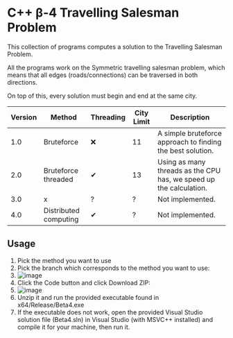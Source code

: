 # C++ β-4 Travelling Salesman Problem

This collection of programs computes a solution to the Travelling Salesman Problem.

All the programs work on the Symmetric travelling salesman problem, which means that
all edges (roads/connections) can be traversed in both directions.

On top of this, every solution must begin and end at the same city.


| Version | Method                | Threading | City Limit | Description                                                        |
| ------- | --------------------- | --------- | ---------- | ------------------------------------------------------------------ |
| 1.0     | Bruteforce            | ❌        | 11         | A simple bruteforce approach to finding the best solution.         |
| 2.0     | Bruteforce threaded   | ✔         | 13         | Using as many threads as the CPU has, we speed up the calculation. |
| 3.0     | x                     | ?         | ?          | Not implemented.                                                   |
| 4.0     | Distributed computing | ✔         | ?          | Not implemented.                                                   |

## Usage

1. Pick the method you want to use
2. Pick the branch which corresponds to the method you want to use:
3. ![image](https://user-images.githubusercontent.com/102226166/221526537-8fd78002-c4ff-47c3-b338-ca47010c5302.png)
4. Click the Code button and click Download ZIP:
5. ![image](https://user-images.githubusercontent.com/102226166/221527329-d9b1a9aa-1ede-412b-bef4-b31576df2d8a.png)
6. Unzip it and run the provided executable found in x64/Release/Beta4.exe
7. If the executable does not work, open the provided Visual Studio solution file (Beta4.sln) in Visual Studio (with MSVC++ installed) and compile it for your machine, then run it.
